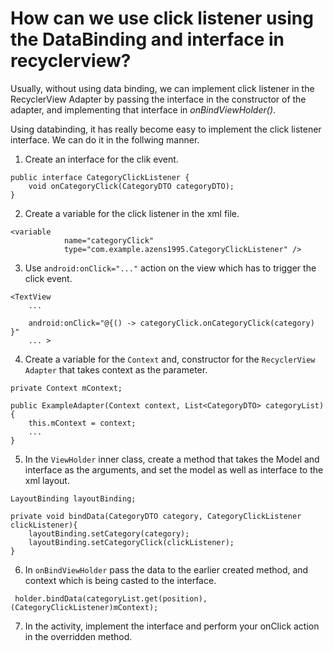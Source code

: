 # How can we use click listener using the DataBinding and interface in recyclerview?
Usually, without using  data binding, we can implement click listener in the RecyclerView Adapter by passing the interface in the constructor of the adapter, and implementing that interface in *onBindViewHolder()*.

Using databinding, it has really become easy to implement the click listener interface.
We can do it in the follwing manner.
1. Create an interface for the clik event.
```
public interface CategoryClickListener {
    void onCategoryClick(CategoryDTO categoryDTO);
}
```

2. Create a variable for the click listener in the xml file.
```
<variable
            name="categoryClick"
            type="com.example.azens1995.CategoryClickListener" />
```

3. Use `android:onClick="..."` action on the view which has to trigger the click event.
```
<TextView
    ...

    android:onClick="@{() -> categoryClick.onCategoryClick(category) }"
    ... >
```

4. Create a variable for the `Context` and,  constructor for the `RecyclerView Adapter` that takes context as the parameter.
```
private Context mContext;

public ExampleAdapter(Context context, List<CategoryDTO> categoryList){
    this.mContext = context;
    ...
}
```

5. In the `ViewHolder` inner class, create a method that takes the Model and interface as the arguments, and set the model as well as interface to the xml layout.
```
LayoutBinding layoutBinding;

private void bindData(CategoryDTO category, CategoryClickListener clickListener){
    layoutBinding.setCategory(category);
    layoutBinding.setCategoryClick(clickListener);        
}
```

6. In `onBindViewHolder` pass the data to the earlier created method, and context which is being casted to the interface.
```
 holder.bindData(categoryList.get(position), (CategoryClickListener)mContext);
```

7. In the activity, implement the interface and perform your onClick action in the overridden method.